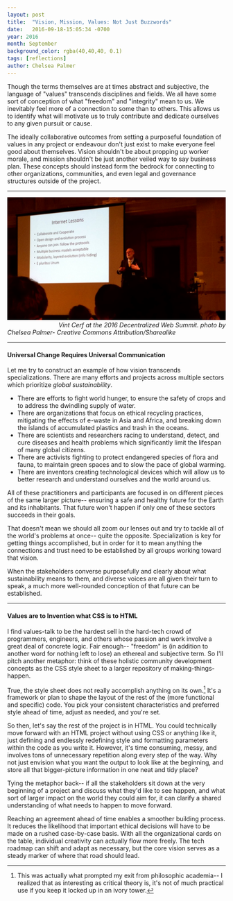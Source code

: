 ```yaml
---
layout: post
title:  "Vision, Mission, Values: Not Just Buzzwords"
date:   2016-09-18-15:05:34 -0700
year: 2016
month: September
background_color: rgba(40,40,40, 0.1)
tags: [reflections]
author: Chelsea Palmer
---
```


Though the terms themselves are at times abstract and subjective, the language of "values" transcends disciplines and fields. We all have some sort of conception of what "freedom" and "integrity" mean to us. We inevitably feel more of a connection to some than to others. This allows us to identify what will motivate us to truly contribute and dedicate ourselves to any given pursuit or cause.

The ideally collaborative outcomes from setting a purposeful foundation of values in any project or endeavour don't just exist to make everyone feel good about themselves. Vision shouldn't be about propping up worker morale, and mission shouldn't be just another veiled way to say business plan. These concepts should instead form the bedrock for connecting to other organizations, communities, and even legal and governance structures outside of the project.

***

![Credit Chelsea Palmer - Creative Commons Attribution/Sharealike](/images/blogpics/used/missionvision.jpg)
&nbsp;&nbsp;&nbsp;&nbsp;&nbsp;&nbsp;&nbsp;&nbsp;&nbsp;&nbsp;&nbsp;&nbsp;&nbsp;&nbsp;&nbsp;&nbsp;&nbsp;&nbsp;&nbsp;&nbsp;&nbsp;&nbsp;&nbsp;&nbsp;&nbsp;&nbsp;&nbsp;&nbsp;&nbsp; *Vint Cerf at the 2016 Decentralized Web Summit. photo by Chelsea Palmer- Creative Commons Attribution/Sharealike*


***

#### Universal Change Requires Universal Communication

Let me try to construct an example of how vision transcends specializations. There are many efforts and projects across multiple sectors which prioritize *global sustainability*.

* There are efforts to fight world hunger, to ensure the safety of crops and to address the dwindling supply of water.
* There are organizations that focus on ethical recycling practices, mitigating the effects of e-waste in Asia and Africa, and breaking down the islands of accumulated plastics and trash in the oceans.
* There are scientists and researchers racing to understand, detect, and cure diseases and health problems which significantly limit the lifespan of many global citizens.
* There are activists fighting to protect endangered species of flora and fauna, to maintain green spaces and to slow the pace of global warming.
* There are inventors creating technological devices which will allow us to better research and understand ourselves and the world around us.

All of these practitioners and participants are focused in on different pieces of the same larger picture-- ensuring a safe and healthy future for the Earth and its inhabitants. That future won't happen if only one of these sectors succeeds in their goals.

That doesn't mean we should all zoom our lenses out and try to tackle all of the world's problems at once-- quite the opposite. Specialization is key for getting things accomplished, but in order for it to mean anything the connections and trust need to be established by all groups working toward that vision.

When the stakeholders converse purposefully and clearly about what sustainability means to them, and diverse voices are all given their turn to speak, a much more well-rounded conception of that future can be established.

***

#### Values are to Invention what CSS is to HTML

I find values-talk to be the hardest sell in the hard-tech crowd of programmers, engineers, and others whose passion and work involve a great deal of concrete logic. Fair enough-- "freedom" is (in addition to another word for nothing left to lose) an ethereal and subjective term. So I'll pitch another metaphor: think of these holistic community development concepts as the CSS style sheet to a larger repository of making-things-happen.

True, the style sheet does not really accomplish anything on its own.[^1] It's a framework or plan to shape the layout of the rest of the (more functional and specific) code. You pick your consistent characteristics and preferred style ahead of time, adjust as needed, and you're set.

So then, let's say the rest of the project is in HTML. You could technically move forward with an HTML project without using CSS or anything like it, just defining and endlessly redefining style and formatting parameters within the code as you write it. However, it's time consuming, messy, and involves tons of unnecessary repetition along every step of the way. Why not just envision what you want the output to look like at the beginning, and store all that bigger-picture information in one neat and tidy place?

Tying the metaphor back-- if all the stakeholders sit down at the very beginning of a project and discuss what they'd like to see happen, and what sort of larger impact on the world they could aim for, it can clarify a shared understanding of what needs to happen to move forward.

Reaching an agreement ahead of time enables a smoother building process. It reduces the likelihood that important ethical decisions will have to be made on a rushed case-by-case basis. With all the organizational cards on the table, individual creativity can actually flow more freely. The tech roadmap can shift and adapt as necessary, but the core vision serves as a steady marker of where that road should lead.

[^1]: This was actually what prompted my exit from philosophic academia-- I realized that as interesting as critical theory is, it's not of much practical use if you keep it locked up in an ivory tower.